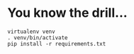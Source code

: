 # You know the drill...

```
virtualenv venv
. venv/bin/activate
pip install -r requirements.txt
```
